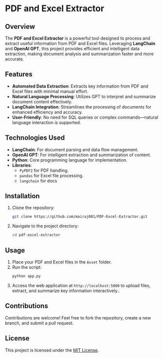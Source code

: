 # PDF and Excel Extractor

## Overview
The **PDF and Excel Extractor** is a powerful tool designed to process and extract useful information from PDF and Excel files. Leveraging **LangChain** and **OpenAI GPT**, this project provides efficient and intelligent data extraction, making document analysis and summarization faster and more accurate.

## Features
- **Automated Data Extraction**: Extracts key information from PDF and Excel files with minimal manual effort.
- **Natural Language Processing**: Utilizes GPT to interpret and summarize document content effectively.
- **LangChain Integration**: Streamlines the processing of documents for enhanced efficiency and accuracy.
- **User-Friendly**: No need for SQL queries or complex commands—natural language interaction is supported.

## Technologies Used
- **LangChain**: For document parsing and data flow management.
- **OpenAI GPT**: For intelligent extraction and summarization of content.
- **Python**: Core programming language for implementation.
- **Libraries**: 
  - `PyPDF2` for PDF handling.
  - `pandas` for Excel file processing.
  - `langchain` for docs

## Installation
1. Clone the repository:
   ```bash
   git clone https://github.com/mairaj001/PDF-Excel-Extractor.git
   ```
2. Navigate to the project directory:
   ```bash
   cd pdf-excel-extractor
   ```


## Usage
1. Place your PDF and Excel files in the `Asset` folder.
2. Run the script:
   ```bash
   python app.py
   ```
3. Access the web application at `http://localhost:5000` to upload files, extract, and summarize key information interactively..


## Contributions
Contributions are welcome! Feel free to fork the repository, create a new branch, and submit a pull request.

## License
This project is licensed under the [MIT License](LICENSE).



